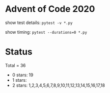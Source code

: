 Advent of Code 2020
===================

show test details:
```pytest -v *.py```

show timing:
```pytest --durations=0 *.py```

Status
======

Total = 36

- 0 stars: 19
- 1 stars: 
- 2 stars: 1,2,3,4,5,6,7,8,9,10,11,12,13,14,15,16,17,18